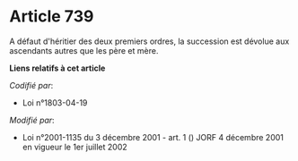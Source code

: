 # Article 739

A défaut d'héritier des deux premiers ordres, la succession est dévolue aux ascendants autres que les père et mère.

**Liens relatifs à cet article**

_Codifié par_:

  - Loi n°1803-04-19

_Modifié par_:

  - Loi n°2001-1135 du 3 décembre 2001 - art. 1 () JORF 4 décembre 2001 en vigueur le 1er juillet 2002
